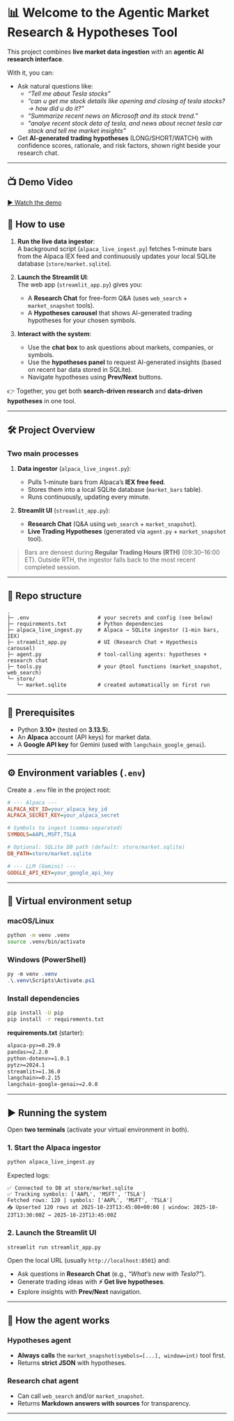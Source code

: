 # 📊 Welcome to the Agentic Market Research & Hypotheses Tool

This project combines **live market data ingestion** with an **agentic AI research interface**.

With it, you can:

- Ask natural questions like:
  - *“Tell me about Tesla stocks”*  
  - *“can u get me stock details like opening and closing of tesla stocks? → how did u do it?”*  
  - *“Summarize recent news on Microsoft and its stock trend.”*  
  - *"analye recent stock deta of tesla, and news about recnet tesla car stock and tell me market insights"*
- Get **AI-generated trading hypotheses** (LONG/SHORT/WATCH) with confidence scores, rationale, and risk factors, shown right beside your research chat.

---

## 📺 Demo Video
[▶️ Watch the demo](./demo_video_compressed.mp4)

## 🚀 How to use

1. **Run the live data ingestor**:  
   A background script (`alpaca_live_ingest.py`) fetches 1-minute bars from the Alpaca IEX feed and continuously updates your local SQLite database (`store/market.sqlite`).

2. **Launch the Streamlit UI**:  
   The web app (`streamlit_app.py`) gives you:
   - A **Research Chat** for free-form Q&A (uses `web_search` + `market_snapshot` tools).  
   - A **Hypotheses carousel** that shows AI-generated trading hypotheses for your chosen symbols.

3. **Interact with the system**:
   - Use the **chat box** to ask questions about markets, companies, or symbols.  
   - Use the **hypotheses panel** to request AI-generated insights (based on recent bar data stored in SQLite).  
   - Navigate hypotheses using **Prev/Next** buttons.  

👉 Together, you get both **search-driven research** and **data-driven hypotheses** in one tool.

---

## 🛠️ Project Overview

### Two main processes

1. **Data ingestor** (`alpaca_live_ingest.py`):  
   - Pulls 1-minute bars from Alpaca’s **IEX free feed**.  
   - Stores them into a local SQLite database (`market_bars` table).  
   - Runs continuously, updating every minute.

2. **Streamlit UI** (`streamlit_app.py`):  
   - **Research Chat** (Q&A using `web_search` + `market_snapshot`).  
   - **Live Trading Hypotheses** (generated via `agent.py` + `market_snapshot` tool).  

> Bars are densest during **Regular Trading Hours (RTH)** (09:30–16:00 ET). Outside RTH, the ingestor falls back to the most recent completed session.

---

## 📂 Repo structure

```
.
├─ .env                      # your secrets and config (see below)
├─ requirements.txt          # Python dependencies
├─ alpaca_live_ingest.py     # Alpaca → SQLite ingestor (1-min bars, IEX)
├─ streamlit_app.py          # UI (Research Chat + Hypothesis carousel)
├─ agent.py                  # tool-calling agents: hypotheses + research chat
├─ tools.py                  # your @tool functions (market_snapshot, web_search)
└─ store/
   └─ market.sqlite          # created automatically on first run
```

---

## 🔑 Prerequisites

- Python **3.10+** (tested on **3.13.5**).  
- An **Alpaca** account (API keys) for market data.  
- A **Google API key** for Gemini (used with `langchain_google_genai`).  

---

## ⚙️ Environment variables (`.env`)

Create a `.env` file in the project root:

```ini
# --- Alpaca ---
ALPACA_KEY_ID=your_alpaca_key_id
ALPACA_SECRET_KEY=your_alpaca_secret

# Symbols to ingest (comma-separated)
SYMBOLS=AAPL,MSFT,TSLA

# Optional: SQLite DB path (default: store/market.sqlite)
DB_PATH=store/market.sqlite

# --- LLM (Gemini) ---
GOOGLE_API_KEY=your_google_api_key
```

---

## 🧩 Virtual environment setup

### macOS/Linux
```bash
python -m venv .venv
source .venv/bin/activate
```

### Windows (PowerShell)
```powershell
py -m venv .venv
.\.venv\Scripts\Activate.ps1
```

### Install dependencies
```bash
pip install -U pip
pip install -r requirements.txt
```

**requirements.txt** (starter):
```txt
alpaca-py>=0.29.0
pandas>=2.2.0
python-dotenv>=1.0.1
pytz>=2024.1
streamlit>=1.36.0
langchain>=0.2.15
langchain-google-genai>=2.0.0
```

---

## ▶️ Running the system

Open **two terminals** (activate your virtual environment in both).

### 1. Start the Alpaca ingestor
```bash
python alpaca_live_ingest.py
```

Expected logs:
```
✅ Connected to DB at store/market.sqlite
✅ Tracking symbols: ['AAPL', 'MSFT', 'TSLA']
Fetched rows: 120 | symbols: ['AAPL', 'MSFT', 'TSLA']
📥 Upserted 120 rows at 2025-10-23T13:45:00+00:00 | window: 2025-10-23T13:30:00Z → 2025-10-23T13:45:00Z
```

### 2. Launch the Streamlit UI
```bash
streamlit run streamlit_app.py
```

Open the local URL (usually `http://localhost:8501`) and:

- Ask questions in **Research Chat** (e.g., *“What’s new with Tesla?”*).  
- Generate trading ideas with **⚡ Get live hypotheses**.  
- Explore insights with **Prev/Next** navigation.

---

## 🧠 How the agent works

### Hypotheses agent
- **Always calls** the `market_snapshot(symbols=[...], window=int)` tool first.  
- Returns **strict JSON** with hypotheses.

### Research chat agent
- Can call `web_search` and/or `market_snapshot`.  
- Returns **Markdown answers with sources** for transparency.  

---
